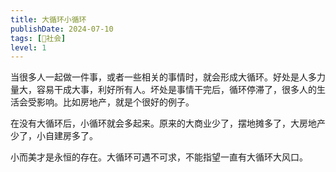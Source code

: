 ```yaml
---
title: 大循环小循环
publishDate: 2024-07-10
tags: [👫社会]
level: 1
---
```


当很多人一起做一件事，或者一些相关的事情时，就会形成大循环。好处是人多力量大，容易干成大事，利好所有人。坏处是事情干完后，循环停滞了，很多人的生活会受影响。比如房地产，就是个很好的例子。

在没有大循环后，小循环就会多起来。原来的大商业少了，摆地摊多了，大房地产少了，小自建房多了。

小而美才是永恒的存在。大循环可遇不可求，不能指望一直有大循环大风口。

